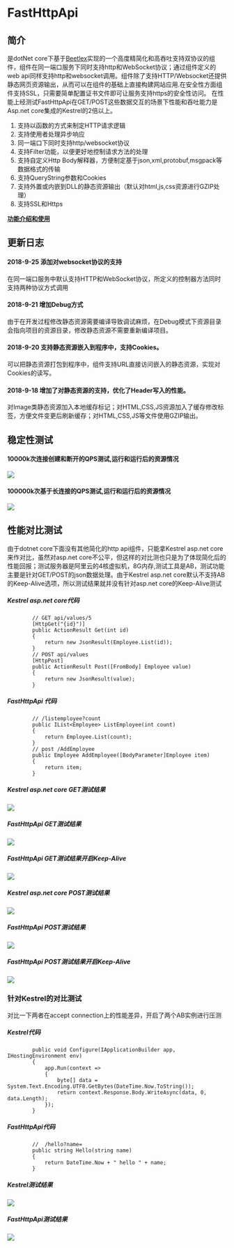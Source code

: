# FastHttpApi

## 简介
是dotNet core下基于[Beetlex](https://github.com/IKende/BeetleX)实现的一个高度精简化和高吞吐支持双协议的组件，组件在同一端口服务下同时支持http和WebSocket协议；通过组件定义的web api同样支持http和websocket调用。组件除了支持HTTP/Websocket还提供静态网页资源输出，从而可以在组件的基础上直接构建网站应用.在安全性方面组件支持SSL，只需要简单配置证书文件即可让服务支持https的安全性访问。 在性能上经测试FastHttpApi在GET/POST这些数据交互的场景下性能和吞吐能力是Asp.net core集成的Kestrel的2倍以上。

1. 支持以函数的方式来制定HTTP请求逻辑
2. 支持使用者处理异步响应
3. 同一端口下同时支持http/websocket协议
4. 支持Filter功能，以便更好地控制请求方法的处理
5. 支持自定义Http Body解释器，方便制定基于json,xml,protobuf,msgpack等数据格式的传输
6. 支持QueryString参数和Cookies
7. 支持外置或内嵌到DLL的静态资源输出（默认对html,js,css资源进行GZIP处理）
8. 支持SSL和Https
 
 **[功能介绍和使用](https://github.com/IKende/FastHttpApi/wiki/%E5%8A%9F%E8%83%BD%E4%BB%8B%E7%BB%8D%E5%92%8C%E4%BD%BF%E7%94%A8)**

## 更新日志
#### 2018-9-25 添加对websocket协议的支持
在同一端口服务中默认支持HTTP和WebSocket协议，所定义的控制器方法同时支持两种协议方式调用
#### 2018-9-21 增加Debug方式
由于在开发过程修改静态资源需要编译导致调试麻烦，在Debug模式下资源目录会指向项目的资源目录，修改静态资源不需要重新编译项目。
#### 2018-9-20 支持静态资源嵌入到程序中，支持Cookies。
可以把静态资源打包到程序中，组件支持URL直接访问嵌入的静态资源，实现对Cookies的读写。
#### 2018-9-18 增加了对静态资源的支持，优化了Header写入的性能。
对Image类静态资源加入本地缓存标记；对HTML,CSS,JS资源加入了缓存修改标签，方便文件变更后刷新缓存；对HTML,CSS,JS等文件使用GZIP输出。
## 稳定性测试
#### 10000k次连接创建和断开的QPS测试,运行和运行后的资源情况
![](https://i.imgur.com/u1cynsb.png)
#### 100000k次基于长连接的QPS测试,运行和运行后的资源情况
![](https://i.imgur.com/NkY6plh.png)
## 性能对比测试
由于dotnet core下面没有其他简化的http api组件，只能拿Kestrel asp.net core来作对比，虽然对asp.net core不公平，但这样的对比测也只是为了体现简化后的性能回报；测试服务器是阿里云的4核虚拟机，8G内存,测试工具是AB，测试功能主要是针对GET/POST的json数据处理。由于Kestrel asp.net core默认不支持AB的Keep-Alive选项，所以测试结果就并没有针对asp.net core的Keep-Alive测试
##### Kestrel asp.net core代码
```
        // GET api/values/5
        [HttpGet("{id}")]
        public ActionResult Get(int id)
        {
            return new JsonResult(Employee.List(id));
        }
        // POST api/values
        [HttpPost]
        public ActionResult Post([FromBody] Employee value)
        {
            return new JsonResult(value);
        }
```
##### FastHttpApi 代码
```
        // /listemployee?count
        public IList<Employee> ListEmployee(int count)
        {
            return Employee.List(count);
        }
        // post /AddEmployee 
        public Employee AddEmployee([BodyParameter]Employee item)
        {
            return item;
        }
```
##### Kestrel asp.net core GET测试结果
![](https://i.imgur.com/xQ6XeF2.png) 
##### FastHttpApi GET测试结果
![](https://i.imgur.com/ssFiLPp.png) 
##### FastHttpApi GET测试结果开启Keep-Alive
![](https://i.imgur.com/Moh3UvX.png) 
##### Kestrel asp.net core POST测试结果
![](https://i.imgur.com/lmYg41g.png) 
##### FastHttpApi POST测试结果
![](https://i.imgur.com/DTSoOLy.png) 
##### FastHttpApi POST测试结果开启Keep-Alive
![](https://i.imgur.com/utZFsdu.png) 

### 针对Kestrel的对比测试
对比一下两者在accept connection上的性能差异，开启了两个AB实例进行压测
##### Kestrel代码
```
        public void Configure(IApplicationBuilder app, IHostingEnvironment env)
        {
            app.Run(context =>
            {
                byte[] data = System.Text.Encoding.UTF8.GetBytes(DateTime.Now.ToString());
                return context.Response.Body.WriteAsync(data, 0, data.Length);
            });
        }
```
##### FastHttpApi代码
```
        //  /hello?name=
        public string Hello(string name)
        {
            return DateTime.Now + " hello " + name;
        }
```
##### Kestrel测试结果
![](https://i.imgur.com/f44TLci.png) 
##### FastHttpApi测试结果
![](https://i.imgur.com/CqClp6e.png) 

